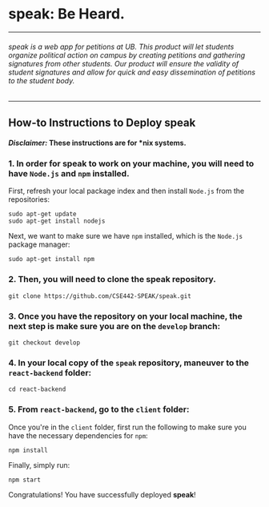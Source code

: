# speak: Be Heard.
___
###### speak is a web app for petitions at UB. This product will let students organize political action on campus by creating petitions and gathering signatures from other students. Our product will ensure the validity of student signatures and allow for quick and easy dissemination of petitions to the student body.
___

## How-to Instructions to Deploy speak

#### *Disclaimer:* These instructions are for \*nix systems.

### 1. In order for **speak** to work on your machine, you will need to have `Node.js` and `npm` installed.

First, refresh your local package index and then install `Node.js` from the repositories: 
```
sudo apt-get update
sudo apt-get install nodejs
```

Next, we want to make sure we have `npm` installed, which is the `Node.js` package manager:

```
sudo apt-get install npm
```

### 2. Then, you will need to clone the **speak** repository. 
```
git clone https://github.com/CSE442-SPEAK/speak.git
```

### 3. Once you have the repository on your local machine, the next step is make sure you are on the `develop` branch:
```
git checkout develop
```

### 4. In your local copy of the `speak` repository, maneuver to the `react-backend` folder:
```
cd react-backend
```

### 5. From `react-backend`, go to the `client` folder:

Once you're in the `client` folder, first run the following to make sure you have the necessary dependencies for `npm`:

```
npm install
```

Finally, simply run:

```
npm start
```

Congratulations! You have successfully deployed **speak**!


